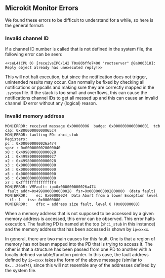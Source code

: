## Microkit Monitor Errors
We found these errors to be difficult to understand for a while, so here is the general format:

### Invalid channel ID
If a channel ID number is called that is not defined in the system file, the following error can be seen:
```
<<seL4(CPU 0) [receiveIPC/142 T0x80bffe7400 "rootserver" @8a000318]: Reply object already has unexecuted reply!>>
```

This will not halt execution, but since the notification does not trigger, unintended results may occur. Can normally be fixed by checking all notifications or ppcalls and making sure they are correctly mapped in the `.system` file. If the stack is too small and overflows, this can cause the notifications channel IDs to get all messed up and this can cause an invalid channel ID error without any (logical) reason.

### Invalid memory address
```
MON|ERROR: received message 0x00000006  badge: 0x0000000000000001  tcb cap: 0x80000000000065c4  
MON|ERROR: faulting PD: xhci_stub  
Registers:  
pc : 0x000000000026a474  
spsr : 0x0000000020000040  
x0 : 0x4998000000000028  
x1 : 0x4998000000000027  
x2 : 0x4998000000000028  
x3 : 0x0000000000000000  
x4 : 0x0000000000000000  
x5 : 0x0000000000000000  
x6 : 0x0000000000000000  
x7 : 0xfffffffffffffff4  
MON|ERROR: VMFault: ip=0x000000000026a474  fault_addr=0x4998000000000028  fsr=0x0000000092000000  (data fault)  
MON|ERROR:    ec: 0x00000024  Data Abort from a lower Exception level   il: 1   iss: 0x00000000  
MON|ERROR:    dfsc = address size fault, level 0 (0x00000000)
```
When a memory address that is not supposed to be accessed by a given memory address is accessed, this error can be observed. This error halts execution. The faulting PD is named at the top (`xhci_stub` in this instance) and the memory address that has been accessed is shown by `ip=xxxx`.

In general, there are two main causes for this fault. One is that a region of memory has not been mapped into the PD that is trying to access it. The other is that a structure has been passed from one PD to another with a locally defined variable/function pointer. In this case, the fault address defined by `ip=xxxx` takes the form of the above message (similar to `0x...26a474`), since this will not resemble any of the addresses defined by the system file.
